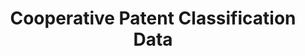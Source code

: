 ---
layout: default
bigquery: https://console.cloud.google.com/bigquery?p=patents-public-data&d=cpc&page=dataset
citation: '“Cooperative Patent Classification” by the EPO and USPTO, for public use. '
contributors: EPO, USPTO
cost: None
description: Cooperative Patent Classification Data contains the scheme and definitions
  of the Cooperative Patent Classification system for classifying patent documents.
  The CPC is the result of a partnership between the EPO and the USPTO in their joint
  effort to develop a common, internationally compatible classification system for
  technical documents, in particular patent publications, which will be used by both
  offices in the patent granting process
documentation: https://www.cooperativepatentclassification.org/cpcSchemeAndDefinitions
last_edit: Mon, 04 Apr 2022 19:07:06 GMT
location: https://www.cooperativepatentclassification.org/index
maintained_by: USPTO, EPO
schema_fields: '[''level'', ''limitingReferences'', ''child_groups'', ''parents'',
  ''titlePart'', ''breakdownCode'', ''title_full'', ''definition'', ''title_part'',
  ''ipcConcordant'', ''limiting_references'', ''informativeReferences'', ''childGroups'',
  ''glossary'', ''not_allocatable'', ''sizeCache'', ''application_references'', ''status'',
  ''informative_references'', ''breakdown_code'', ''applicationReferences'', ''residualReferences'',
  ''synonyms'', ''symbol'', ''dateRevised'', ''notAllocatable'', ''children'', ''date_revised'',
  ''additional_only'', ''ipc_concordant'', ''residual_references'', ''titleFull'']'
shortname: cooperative_patent_classification
tags:
- patents
- science
title: Cooperative Patent Classification Data
uuid: 984374a7-16e9-4b35-9445-458daceb01bf
---